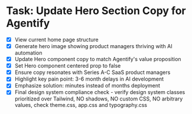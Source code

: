 # Task: Update Hero Section Copy for Agentify

- [x] View current home page structure
- [x] Generate hero image showing product managers thriving with AI automation
- [x] Update Hero component copy to match Agentify's value proposition
- [x] Set Hero component centered prop to false
- [x] Ensure copy resonates with Series A-C SaaS product managers
- [x] Highlight key pain point: 3-6 month delays in AI development
- [x] Emphasize solution: minutes instead of months deployment
- [x] Final design system compliance check - verify design system classes prioritized over Tailwind, NO shadows, NO custom CSS, NO arbitrary values, check theme.css, app.css and typography.css